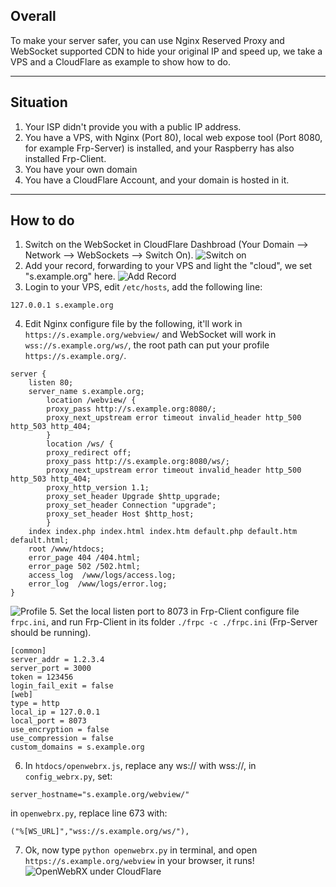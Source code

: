 ## Overall

To make your server safer, you can use Nginx Reserved Proxy and WebSocket supported CDN to hide your original IP and speed up, we take a VPS and a CloudFlare as example to show how to do.

---

## Situation

 1. Your ISP didn't provide you with a public IP address.
 3. You have a VPS, with Nginx (Port 80), local web expose tool (Port 8080, for example Frp-Server) is installed, and your Raspberry has also installed Frp-Client.
 4. You have your own domain
 5. You have a CloudFlare Account, and your domain is hosted in it.

---

## How to do

 1. Switch on the WebSocket in CloudFlare Dashbroad (Your Domain --> Network --> WebSockets --> Switch On).
![Switch on](https://i.imgur.com/XJbJj3J.jpg)
 2. Add your record, forwarding to your VPS and light the "cloud", we set "s.example.org" here.
![Add Record](https://i.imgur.com/j9AWgPm.jpg)
 3. Login to your VPS, edit `/etc/hosts`, add the following line:
```
127.0.0.1 s.example.org
```
 4. Edit Nginx configure file by the following, it'll work in `https://s.example.org/webview/` and WebSocket will work in `wss://s.example.org/ws/`, the root path can put your profile `https://s.example.org/`.
```
server {
    listen 80;
    server_name s.example.org;
        location /webview/ {
        proxy_pass http://s.example.org:8080/;
        proxy_next_upstream error timeout invalid_header http_500 http_503 http_404;
        }
        location /ws/ {
        proxy_redirect off;
        proxy_pass http://s.example.org:8080/ws/;
        proxy_next_upstream error timeout invalid_header http_500 http_503 http_404;
        proxy_http_version 1.1;
        proxy_set_header Upgrade $http_upgrade;
        proxy_set_header Connection "upgrade";
        proxy_set_header Host $http_host;
        }
    index index.php index.html index.htm default.php default.htm default.html;
    root /www/htdocs;
    error_page 404 /404.html;
    error_page 502 /502.html;
    access_log  /www/logs/access.log;
    error_log  /www/logs/error.log;
}
```
![Profile](https://i.imgur.com/XJRwN4X.jpg)
 5. Set the local listen port to 8073 in Frp-Client configure file `frpc.ini`, and run Frp-Client in its folder `./frpc -c ./frpc.ini` (Frp-Server should be running).
```
[common]
server_addr = 1.2.3.4
server_port = 3000
token = 123456
login_fail_exit = false
[web]
type = http
local_ip = 127.0.0.1
local_port = 8073
use_encryption = false
use_compression = false
custom_domains = s.example.org
```
 6. In `htdocs/openwebrx.js`, replace any ws:// with wss://, in `config_webrx.py`, set:
```
server_hostname="s.example.org/webview/"
```
in `openwebrx.py`, replace line 673 with:
```
("%[WS_URL]","wss://s.example.org/ws/"),
```
 7. Ok, now type `python openwebrx.py` in terminal, and open `https://s.example.org/webview` in your browser, it runs!
![OpenWebRX under CloudFlare](https://i.imgur.com/diRXKCu.jpg)
